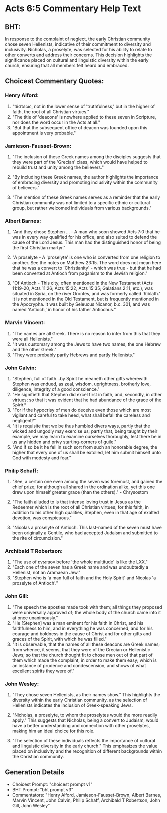 # Acts 6:5 Commentary Help Text

## BHT:
In response to the complaint of neglect, the early Christian community chose seven Hellenists, indicative of their commitment to diversity and inclusivity. Nicholas, a proselyte, was selected for his ability to relate to other converts and address their concerns. This decision highlights the significance placed on cultural and linguistic diversity within the early church, ensuring that all members felt heard and embraced.

## Choicest Commentary Quotes:
### Henry Alford:
1. "πίστεως, not in the lower sense of 'truthfulness,' but in the higher of faith, the root of all Christian virtues."
2. "The title of 'deacons' is nowhere applied to these seven in Scripture, nor does the word occur in the Acts at all."
3. "But that the subsequent office of deacon was founded upon this appointment is very probable."

### Jamieson-Fausset-Brown:
1. "The inclusion of these Greek names among the disciples suggests that they were part of the 'Grecian' class, which would have helped to rebuild trust and unity among the believers." 

2. "By including these Greek names, the author highlights the importance of embracing diversity and promoting inclusivity within the community of believers." 

3. "The mention of these Greek names serves as a reminder that the early Christian community was not limited to a specific ethnic or cultural group, but rather welcomed individuals from various backgrounds."

### Albert Barnes:
1. "And they chose Stephen ... - A man who soon showed Acts 7:0 that he was in every way qualified for his office, and also suited to defend the cause of the Lord Jesus. This man had the distinguished honor of being the first Christian martyr."

2. "A proselyte - A 'proselyte' is one who is converted from one religion to another. See the notes on Matthew 23:15. The word does not mean here that he was a convert to 'Christianity' - which was true - but that he had been converted at Antioch from paganism to the Jewish religion."

3. "Of Antioch - This city, often mentioned in the New Testament (Acts 11:19-20, Acts 11:26; Acts 15:22, Acts 15:35; Galatians 2:11, etc.), was situated in Syria, on the river Orontes, and was formerly called 'Riblath.' It is not mentioned in the Old Testament, but is frequently mentioned in the Apocrypha. It was built by Seleucus Nicanor, b.c. 301, and was named 'Antioch,' in honor of his father Antiochus."

### Marvin Vincent:
1. "The names are all Greek. There is no reason to infer from this that they were all Hellenists."
2. "It was customary among the Jews to have two names, the one Hebrew and the other Greek."
3. "They were probably partly Hebrews and partly Hellenists."

### John Calvin:
1. "Stephen, full of faith...by Spirit he meaneth other gifts wherewith Stephen was endued, as zeal, wisdom, uprightness, brotherly love, diligence, integrity of a good conscience." 
2. "He signifieth that Stephen did excel first in faith, and, secondly, in other virtues; so that it was evident that he had abundance of the grace of the Spirit."
3. "For if the hypocrisy of men do deceive even those which are most vigilant and careful to take heed, what shall befall the careless and negligent?"
4. "It is requisite that we be thus humbled divers ways, partly that the wicked and ungodly may exercise us; partly that, being taught by their example, we may learn to examine ourselves thoroughly, lest there be in us any hidden and privy starting-corners of guile."
5. "And if so be it he fell in such sort from such an honorable degree, the higher that every one of us shall be extolled, let him submit himself unto God with modesty and fear."

### Philip Schaff:
1. "See, a certain one even among the seven was foremost, and gained the chief prize; for although all shared in the ordination alike, yet this one drew upon himself greater grace (than the others)." - Chrysostom

2. "The faith alluded to is that intense loving trust in Jesus as the Redeemer which is the root of all Christian virtues; for this faith, in addition to his other high qualities, Stephen, even in that age of exalted devotion, was conspicuous." 

3. "Nicolas a proselyte of Antioch. This last-named of the seven must have been originally a Gentile, who bad accepted Judaism and submitted to the rite of circumcision."

### Archibald T Robertson:
1. "The use of ενωπιον before 'the whole multitude' is like the LXX." 
2. "Each one of the seven has a Greek name and was undoubtedly a Hellenist, not an Aramaean Jew." 
3. "Stephen who is 'a man full of faith and the Holy Spirit' and Nicolas 'a proselyte of Antioch'."

### John Gill:
1. "The speech the apostles made took with them; all things they proposed were universally approved of; the whole body of the church came into it at once unanimously."
2. "He [Stephen] was a man eminent for his faith in Christ, and his faithfulness to him, and in everything he was concerned, and for his courage and boldness in the cause of Christ and for other gifts and graces of the Spirit, with which he was filled."
3. "It is observable, that the names of all these deacons are Greek names; from whence, it seems, that they were of the Grecian or Hellenistic Jews; so that the church thought fit to chose men out of that part of them which made the complaint, in order to make them easy; which is an instance of prudence and condescension, and shows of what excellent spirits they were of."

### John Wesley:
1. "They chose seven Hellenists, as their names show." This highlights the diversity within the early Christian community, as the selection of Hellenists indicates the inclusion of Greek-speaking Jews. 

2. "Nicholas, a proselyte, to whom the proselytes would the more readily apply." This suggests that Nicholas, being a convert to Judaism, would have a better understanding and connection with other proselytes, making him an ideal choice for this role.

3. "The selection of these individuals reflects the importance of cultural and linguistic diversity in the early church." This emphasizes the value placed on inclusivity and the recognition of different backgrounds within the Christian community.


## Generation Details
- Choicest Prompt: "choicest prompt v1"
- BHT Prompt: "bht prompt v3"
- Commentators: "Henry Alford, Jamieson-Fausset-Brown, Albert Barnes, Marvin Vincent, John Calvin, Philip Schaff, Archibald T Robertson, John Gill, John Wesley"
